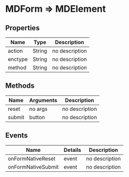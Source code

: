 # MDForm => MDElement

## Properties
Name | Type | Description
--- | --- | ---
action | String | no description
enctype | String | no description
method | String | no description

## Methods
Name | Arguments | Description
--- | --- | ---
reset | no args | no description
submit | button | no description

## Events
Name | Details | Description
--- | --- | ---
onFormNativeReset | event | no description
onFormNativeSubmit | event | no description

